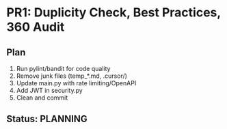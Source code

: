 # PR1: Duplicity Check, Best Practices, 360 Audit

## Plan
1. Run pylint/bandit for code quality
2. Remove junk files (temp_*.md, .cursor/)
3. Update main.py with rate limiting/OpenAPI
4. Add JWT in security.py
5. Clean and commit

## Status: PLANNING
